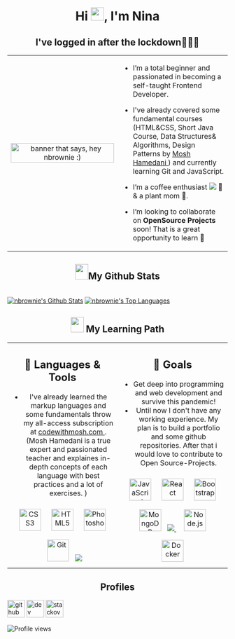 

<h1 align="center">Hi <img src="https://raw.githubusercontent.com/MartinHeinz/MartinHeinz/master/wave.gif" width="30px">, I'm Nina</h1>
<h2 align="center"> I've logged in after the lockdown👩🏾‍💻</h2>


<table><tr>
 <td valign="center" width="50%">
 
<div align="center">
 <img src="https://user-images.githubusercontent.com/82531854/124768857-4d6c3880-df39-11eb-81a1-45433ae05e24.jpg" alt="banner that says, hey nbrownie :)" width='100%' > 

</div></td>
  
  <td valign="center" width="50%">

<div align="left">
  
 

-  I’m a total beginner and passionated in becoming a self-taught Frontend Developer. 
- I've already covered some fundamental courses (HTML&CSS, Short Java Course, Data Structures& Algorithms, Design Patterns by <a href= https://codewithmosh.com/>Mosh Hamedani </a>) and currently learning Git and JavaScript.

- I’m a coffee enthusiast <img src="https://img.icons8.com/office/16/000000/coffee-pot.png"/> 💞️  
    & a plant mom 🌱. 
   
- I’m looking to collaborate on **OpenSource Projects** soon! That is a great opportunity to learn 👯

  
   
  </h3>
</div></td></tr></table>  


## <div align="center"> <b><img src="https://media.giphy.com/media/cj87CxfRtrUifF3Ryk/giphy.gif" width="30px" height="35px">My Github Stats </b>

  <br/>
    <a href="https://github.com/nbrownie1990/github-readme-stats"><img alt="nbrownie's Github Stats" src="https://github-readme-stats.vercel.app/api?username=nbrownie1990&count_private=true&theme=react&hide_border=true&bg_color=0D1117" /></a>
  <a href="https://github.com/nbrownie1990/github-readme-stats"><img alt="nbrownie's Top Languages" src="https://github-readme-stats.vercel.app/api/top-langs/?username=nbrownie1990&langs_count=8&count_private=true&layout=compact&theme=react&hide_border=true&bg_color=0D1117" /></a>
  <br/>

## <div align="center"> <b> <img src="https://media.giphy.com/media/2Ygy0khwewLgMSYM0t/giphy.gif" width="30px" height="35px"> My Learning Path</b>
  <div>
  <table><tr>
 <td valign="top" width="50%">
 
<div align="center">
 <h2> <b> 🚀 Languages & Tools</b> </h2>
 </div>
<div align="center">
  

- I've already learned the markup languages and some fundamentals throw my all-access subscription at <a href= https://codewithmosh.com/courses> codewithmosh.com </a>. 
  (Mosh Hamedani is a true expert and passionated teacher and explaines in-depth concepts of each language with best practices and a lot of exercises. )
  

  
<img style="margin: 10px" src="https://profilinator.rishav.dev/skills-assets/css3-original-wordmark.svg" alt="CSS3" height="50" />  
<img style="margin: 10px" src="https://profilinator.rishav.dev/skills-assets/html5-original-wordmark.svg" alt="HTML5" height="50" />  
<img style="margin: 10px" src="https://profilinator.rishav.dev/skills-assets/photoshop-plain.svg" alt="Photoshop" height="50" />  
<img style="margin: 10px" src="https://profilinator.rishav.dev/skills-assets/git-scm-icon.svg" alt="Git" height="50" />  
<a href="https://www.java.com" target="_blank"> <img src="https://img.icons8.com/color/48/000000/java-coffee-cup-logo.png"/> </a>
  
<td valign="top" width="50%">
<div align="center">
 <h2> <b> 🔭 Goals</b> </h2>
 </div>
<div align="center">  
<div align="center">  

- Get deep into programming and web development and survive this pandemic!
- Until now I don't have any working experience. My plan is to build a portfolio and some github repositories. After that i would love to contribute to Open Source-Projects.
<img style="margin: 10px" src="https://profilinator.rishav.dev/skills-assets/javascript-original.svg" alt="JavaScript" height="50" />  
   <img style="margin: 10px" src="https://profilinator.rishav.dev/skills-assets/react-original-wordmark.svg" alt="React" height="50" />  
<img style="margin: 10px" src="https://profilinator.rishav.dev/skills-assets/bootstrap-plain.svg" alt="Bootstrap" height="50" />  
  <img style="margin: 10px" src="https://profilinator.rishav.dev/skills-assets/mongodb-original-wordmark.svg" alt="MongoDB" height="50" /> 
    <a style="padding-right:8px;" href="https://www.mysql.com/" target="_blank"> <img src="https://img.icons8.com/fluent/50/000000/mysql-logo.png"/> </a>
<img style="margin: 10px" src="https://profilinator.rishav.dev/skills-assets/nodejs-original-wordmark.svg" alt="Node.js" height="50" />  
    <img style="margin: 10px" src="https://profilinator.rishav.dev/skills-assets/docker-original-wordmark.svg" alt="Docker" height="50" />

<!--<img style="margin: 10px" src="https://profilinator.rishav.dev/skills-assets/logo-title.svg" alt="Chart.js" height="50" /> 
<img style="margin: 10px" src="https://profilinator.rishav.dev/skills-assets/redux-original.svg" alt="Redux" height="50" />    
<img style="margin: 10px" src="https://profilinator.rishav.dev/skills-assets/lightroom.png" alt="Lightroom" height="50" />  
<img style="margin: 10px" src="https://profilinator.rishav.dev/skills-assets/aftereffects.png" alt="After Effects" height="50" />  
<img style="margin: 10px" src="https://profilinator.rishav.dev/skills-assets/adobepremierepro.png" alt="Premiere Pro" height="50" />  
<img style="margin: 10px" src="https://profilinator.rishav.dev/skills-assets/python-original.svg" alt="Python" height="50" />  
<img style="margin: 10px" src="https://profilinator.rishav.dev/skills-assets/express-original-wordmark.svg" alt="Express.js" height="50" />  
<img style="margin: 10px" src="https://profilinator.rishav.dev/skills-assets/firebase.png" alt="Firebase" height="50" />  
   -->

</div></td></table> 
   
   
## <div align="center"> <b> Profiles</b>
  <div>
    

  
  [<img src='https://cdn.jsdelivr.net/npm/simple-icons@3.0.1/icons/github.svg' alt='github' height='40'>](https://github.com/nbrownie1990) [<img src='https://cdn.jsdelivr.net/npm/simple-icons@3.0.1/icons/dev-dot-to.svg' alt='dev' height='40'>](https://dev.to/https://dev.to/nbrownie1990)   [<img src='https://cdn.jsdelivr.net/npm/simple-icons@3.0.1/icons/stackoverflow.svg' alt='stackoverflow' height='40'>](https://stackoverflow.com/users/nbrownie1990)  

![Profile views](https://gpvc.arturio.dev/nbrownie1990)  



 


